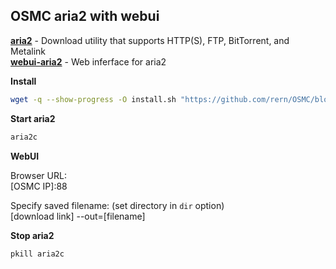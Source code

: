 OSMC aria2 with webui
---

[**aria2**](https://aria2.github.io/) - Download utility that supports HTTP(S), FTP, BitTorrent, and Metalink  
[**webui-aria2**](https://github.com/ziahamza/webui-aria2) - Web inferface for aria2  


**Install**  
```sh
wget -q --show-progress -O install.sh "https://github.com/rern/OSMC/blob/master/aria2/install.sh?raw=1"; chmod +x install.sh; ./install.sh
```

**Start aria2**  
```sh
aria2c
```

**WebUI**  
  
Browser URL:  
\[OSMC IP]:88  

Specify saved filename: (set directory in `dir` option)  
[download link] --out=[filename]  

**Stop aria2**  
```sh
pkill aria2c
```
